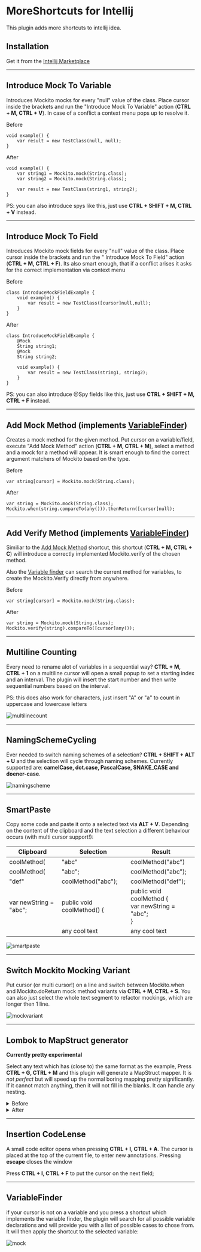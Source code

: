 # MoreShortcuts for Intellij

This plugin adds more shortcuts to intellij idea.

## Installation

Get it from the [Intellij Marketplace](https://plugins.jetbrains.com/plugin/17814-more-shortcuts/)

----------------------

## Introduce Mock To Variable

Introduces Mockito mocks for every "null" value of the class. Place cursor inside the brackets and run the "Introduce
Mock To Variable" action (**CTRL + M, CTRL + V**). In case of a conflict a context menu pops up to resolve it.

Before

    void example() {
        var result = new TestClass(null, null);
    }

After

    void example() {
        var string1 = Mockito.mock(String.class);
        var string2 = Mockito.mock(String.class);

        var result = new TestClass(string1, string2);
    }

PS: you can also introduce spys like this, just use **CTRL + SHIFT + M, CTRL + V** instead.

----------------------

## Introduce Mock To Field

Introduces Mockito mock fields for every "null" value of the class. Place cursor inside the brackets and run the "
Introduce Mock To Field" action (**CTRL + M, CTRL + F**). Its also smart enough, that if a conflict arises it asks for
the correct implementation via context menu

Before

    class IntroduceMockFieldExample {
        void example() {
            var result = new TestClass([cursor]null,null);
        }
    }

After

    class IntroduceMockFieldExample {
        @Mock
        String string1;
        @Mock
        String string2;
    
        void example() {
            var result = new TestClass(string1, string2);
        }
    }

PS: you can also introduce @Spy fields like this, just use **CTRL + SHIFT + M, CTRL + F** instead.

----------------------

## Add Mock Method (implements [VariableFinder](#variablefinder))

Creates a mock method for the given method. Put cursor on a variable/field, execute "Add Mock Method"
action (**CTRL + M, CTRL + M**), select a method and a mock for a method will appear. It is smart enough to find the
correct argument matchers of Mockito based on the type.

Before

    var string[cursor] = Mockito.mock(String.class);

After

    var string = Mockito.mock(String.class);
    Mockito.when(string.compareTo(any())).thenReturn([cursor]null);

----------------------

## Add Verify Method (implements [VariableFinder](#variablefinder))

Similiar to the [Add Mock Method](#add-mock-method) shortcut, this shortcut (**CTRL + M, CTRL + C**)
will introduce a correctly implemented Mockito.verify of the chosen method.

Also the [Variable finder](#new-feature-variable-finder) can search the current method for variables, to create the
Mockito.Verify directly from anywhere.

Before

    var string[cursor] = Mockito.mock(String.class);

After

    var string = Mockito.mock(String.class);
    Mockito.verify(string).compareTo([cursor]any());

----------------------

## Multiline Counting

Every need to rename alot of variables in a sequential way? **CTRL + M, CTRL + 1** on a multiline cursor will open a
small popup to set a starting index and an interval. The plugin will insert the start number and then write sequential
numbers based on the interval.

PS: this does also work for characters, just insert "A" or "a" to count in uppercase and lowercase letters

![multilinecount](multilinecount.gif)

----------------------

## NamingSchemeCycling

Ever needed to switch naming schemes of a selection? **CTRL + SHIFT + ALT + U** and the selection will cycle through
naming schemes. Currently supported are: **camelCase, dot.case, PascalCase, SNAKE_CASE and doener-case**.

![namingscheme](namingscheme.gif)

----------------------

## SmartPaste

Copy some code and paste it onto a selected text via **ALT + V**. Depending on the content of the clipboard and the text
selection a different behaviour occurs (with multi cursor support!):

| Clipboard              | Selection                  | Result                                                      |
|------------------------|----------------------------|-------------------------------------------------------------|
| coolMethod(            | "abc"                      | coolMethod("abc")                                           |
| coolMethod(            | "abc";                     | coolMethod("abc");                                          |
| "def"                  | coolMethod("abc");         | coolMethod("def");                                          |
| var newString = "abc"; | public void coolMethod() { | public void coolMethod { <br/>var newString = "abc"; <br/>} |
| <any-html-brackets>    | any cool text              | <any-html-brackets>any cool text</any-html-brackets>        |

![smartpaste](smartinsertion.gif)

----------------------

## Switch Mockito Mocking Variant

Put cursor (or multi cursor!) on a line and switch between Mockito.when and Mockito.doReturn 
mock method variants via **CTRL + M, CTRL + S**. You can also just select the whole text segment to refactor
mockings, which are longer then 1 line.

![mockvariant](mockvariant.gif)

----------------------

## Lombok to MapStruct generator

**Currently pretty experimental**

Select any text which has (close to) the same format as the example,
Press **CTRL + G, CTRL + M** and this plugin will generate a MapStruct mapper.
It is _not perfect_ but will speed up the normal boring mapping pretty
significantly. If it cannot match anything, then it will not fill in the blanks.
It can handle any nesting.

<details><summary>Before</summary>
<p>

    var result = ComplexOutputs.builder()
        .multiplications(Multiplications.builder()
            .number1mul8(123)
            .number1mul4(input.getNumber1())
            .number1mul2(input.getNumber1())
            .build())
        .summations(Summations.builder()
            .a("a")
            .aa(input.getNumber1().toString())
            .aaaa("abc")
            .build())
        .build();

</p>
</details>
<details><summary>After</summary>
<p>

    package ask.me.again.mapstruct.builder;
    
    import org.mapstruct.Mapper;
    import org.mapstruct.Mapping;
    
    @Mapper
    public interface ComplexOutputsMapper {

        @Mapping(target = "multiplications.number1mul8", source = "")
        @Mapping(target = "multiplications.number1mul4", source = "number1")
        @Mapping(target = "multiplications.number1mul2", source = "number1")
        @Mapping(target = "summations.a", source = "")
        @Mapping(target = "summations.aa", source = "number1")
        @Mapping(target = "summations.aaaa", source = "")
        ComplexOutputs map(Object input);
    
    }

</p>
</details>

----------------------

## Insertion CodeLense

A small code editor opens when pressing **CTRL + I, CTRL + A**.
The cursor is placed at the top of the current file, to enter new annotations.
Pressing **escape** closes the window

Press **CTRL + I, CTRL + F** to put the cursor on the next field;

----------------------

## VariableFinder

if your cursor is not on a variable and you press a shortcut which implements the variable finder, the plugin will
search for all possible variable declarations and will provide you with a list of possible cases to chose from. It will
then apply the shortcut to the selected variable:

![mock](mockmethod.gif)
